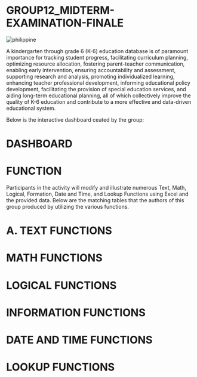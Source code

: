 # GROUP12_MIDTERM-EXAMINATION-FINALE

![philippine](https://github.com/itsayeee/GROUP12_MIDTERM-EXAMINATION-FINALE/assets/144222201/b0d682a6-2ac7-4957-b56c-a147112878d0)

A kindergarten through grade 6 (K-6) education database is of paramount importance for tracking student progress, facilitating curriculum planning, optimizing resource allocation, fostering parent-teacher communication, enabling early intervention, ensuring accountability and assessment, supporting research and analysis, promoting individualized learning, enhancing teacher professional development, informing educational policy development, facilitating the provision of special education services, and aiding long-term educational planning, all of which collectively improve the quality of K-6 education and contribute to a more effective and data-driven educational system.

Below is the interactive dashboard ceated by the group:

# DASHBOARD

# FUNCTION
Participants in the activity will modify and illustrate numerous Text, Math, Logical, Formation, Date and Time, and Lookup Functions using Excel and the provided data. Below are the matching tables that the authors of this group produced by utilizing the various functions.

# A. TEXT FUNCTIONS

# MATH FUNCTIONS

# LOGICAL FUNCTIONS

# INFORMATION FUNCTIONS

# DATE AND TIME FUNCTIONS

# LOOKUP FUNCTIONS




